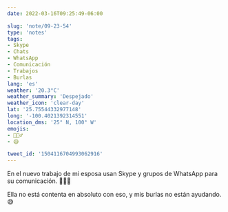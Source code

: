 ```yaml
---
date: 2022-03-16T09:25:49-06:00

slug: 'note/09-23-54'
type: 'notes'
tags:
- Skype
- Chats
- WhatsApp
- Comunicación
- Trabajos
- Burlas
lang: 'es'
weather: '20.3°C'
weather_summary: 'Despejado'
weather_icon: 'clear-day'
lat: '25.75544332977148'
long: '-100.4021392314551'
location_dms: '25° N, 100° W'
emojis:
- 🤦🏻‍♂️
- 😅

tweet_id: '1504116704993062916'
---
```

En el nuevo trabajo de mi esposa usan Skype y grupos de WhatsApp para su comunicación. 🤦🏻‍♂️

Ella no está contenta en absoluto con eso, y mis burlas no están ayudando. 😅
